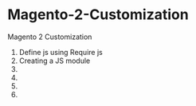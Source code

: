 # Magento-2-Customization
Magento 2 Customization

1. Define js using Require js
2. Creating a JS module
3.
4.
5.
6.

